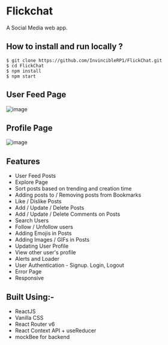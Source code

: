 # Flickchat 

A Social Media web app. 

## How to install and run locally ? 

```
$ git clone https://github.com/InvincibleRP1/FlickChat.git
$ cd FlickChat
$ npm install
$ npm start
```
## User Feed Page

![image](https://ik.imagekit.io/qsdtqu5hp/FlickChat-home.png?updatedAt=1688548419206)

## Profile Page

![image](https://ik.imagekit.io/qsdtqu5hp/FlickChat-profile.png?updatedAt=1688548626268)

## Features

- User Feed Posts
- Explore Page
- Sort posts based on trending and creation time
- Adding posts to / Removing posts from Bookmarks
- Like / Dislike Posts
- Add / Update / Delete Posts 
- Add / Update / Delete Comments on Posts
- Search Users
- Follow / Unfollow users
- Adding Emojis in Posts
- Adding Images / GIFs in Posts
- Updating User Profile
- View other user's profile
- Alerts and Loader
- User Authentication - Signup. Login, Logout
- Error Page
- Responsive

## Built Using:-
- ReactJS
- Vanilla CSS
- React Router v6
- React Context API + useReducer
- mockBee for backend




